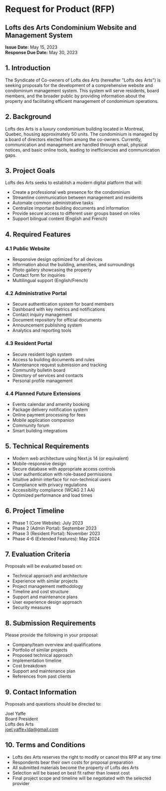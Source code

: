 # Request for Product (RFP)
## Lofts des Arts Condominium Website and Management System

**Issue Date:** May 15, 2023  
**Response Due Date:** May 30, 2023

## 1. Introduction

The Syndicate of Co-owners of Lofts des Arts (hereafter "Lofts des Arts") is seeking proposals for the development of a comprehensive website and condominium management system. This system will serve residents, board members, and the broader public by providing information about the property and facilitating efficient management of condominium operations.

## 2. Background

Lofts des Arts is a luxury condominium building located in Montreal, Quebec, housing approximately 50 units. The condominium is managed by a board of directors elected from among the co-owners. Currently, communication and management are handled through email, physical notices, and basic online tools, leading to inefficiencies and communication gaps.

## 3. Project Goals

Lofts des Arts seeks to establish a modern digital platform that will:

- Create a professional web presence for the condominium
- Streamline communication between management and residents
- Automate common administrative tasks
- Centralize important building documents and information
- Provide secure access to different user groups based on roles
- Support bilingual content (English and French)

## 4. Required Features

### 4.1 Public Website
- Responsive design optimized for all devices
- Information about the building, amenities, and surroundings
- Photo gallery showcasing the property
- Contact form for inquiries
- Multilingual support (English/French)

### 4.2 Administrative Portal
- Secure authentication system for board members
- Dashboard with key metrics and notifications
- Contact inquiry management
- Document repository for official documents
- Announcement publishing system
- Analytics and reporting tools

### 4.3 Resident Portal
- Secure resident login system
- Access to building documents and rules
- Maintenance request submission and tracking
- Community bulletin board
- Directory of services and contacts
- Personal profile management

### 4.4 Planned Future Extensions
- Events calendar and amenity booking
- Package delivery notification system
- Online payment processing for fees
- Mobile application companion
- Community forum
- Smart building integrations

## 5. Technical Requirements

- Modern web architecture using Next.js 14 (or equivalent)
- Mobile-responsive design
- Secure database with appropriate access controls
- User authentication with role-based permissions
- Intuitive admin interface for non-technical users
- Compliance with privacy regulations
- Accessibility compliance (WCAG 2.1 AA)
- Optimized performance and load times

## 6. Project Timeline

- Phase 1 (Core Website): July 2023
- Phase 2 (Admin Portal): September 2023
- Phase 3 (Resident Portal): November 2023
- Phase 4-6 (Extended Features): May 2024

## 7. Evaluation Criteria

Proposals will be evaluated based on:
- Technical approach and architecture
- Experience with similar projects
- Project management methodology
- Timeline and cost structure
- Support and maintenance plans
- User experience design approach
- Security measures

## 8. Submission Requirements

Please provide the following in your proposal:
- Company/team overview and qualifications
- Portfolio of similar projects
- Proposed technical approach
- Implementation timeline
- Cost breakdown
- Support and maintenance plan
- References from past clients

## 9. Contact Information

Proposals and questions should be directed to:

Joel Yaffe  
Board President  
Lofts des Arts  
joel.yaffe+lda@gmail.com

## 10. Terms and Conditions

- Lofts des Arts reserves the right to modify or cancel this RFP at any time
- Respondents bear their own costs for proposal preparation
- All submitted materials become the property of Lofts des Arts
- Selection will be based on best fit rather than lowest cost
- Final project scope and timeline will be negotiated with the selected provider 
